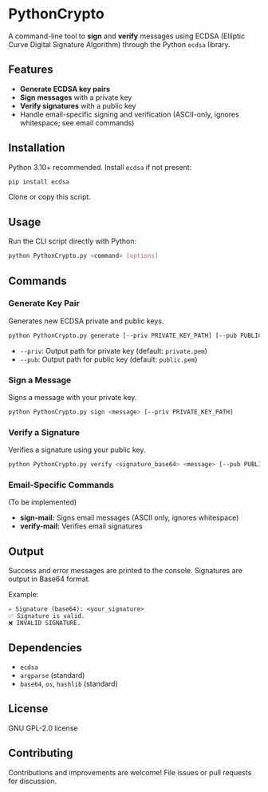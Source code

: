 # PythonCrypto

A command-line tool to **sign** and **verify** messages using ECDSA (Elliptic Curve Digital Signature Algorithm) through the Python `ecdsa` library.

## Features

- **Generate ECDSA key pairs**
- **Sign messages** with a private key
- **Verify signatures** with a public key
- Handle email-specific signing and verification (ASCII-only, ignores whitespace; see email commands)


## Installation

Python 3.10+ recommended. 
Install `ecdsa` if not present:

```bash
pip install ecdsa
```

Clone or copy this script.

## Usage

Run the CLI script directly with Python:

```bash
python PythonCrypto.py <command> [options]
```


## Commands

### Generate Key Pair

Generates new ECDSA private and public keys.

```bash
python PythonCrypto.py generate [--priv PRIVATE_KEY_PATH] [--pub PUBLIC_KEY_PATH]
```

- `--priv`: Output path for private key (default: `private.pem`)
- `--pub`: Output path for public key (default: `public.pem`)


### Sign a Message

Signs a message with your private key.

```bash
python PythonCrypto.py sign <message> [--priv PRIVATE_KEY_PATH]
```


### Verify a Signature

Verifies a signature using your public key.

```bash
python PythonCrypto.py verify <signature_base64> <message> [--pub PUBLIC_KEY_PATH]
```


### Email-Specific Commands

(To be implemented)

- **sign-mail:** Signs email messages (ASCII only, ignores whitespace)
- **verify-mail:** Verifies email signatures


## Output

Success and error messages are printed to the console. Signatures are output in Base64 format.

Example:

```
✍️ Signature (base64): <your_signature>
✅ Signature is valid.
❌ INVALID SIGNATURE.
```


## Dependencies

- `ecdsa`
- `argparse` (standard)
- `base64`, `os`, `hashlib` (standard)


## License

GNU GPL-2.0 license

## Contributing

Contributions and improvements are welcome! File issues or pull requests for discussion.
